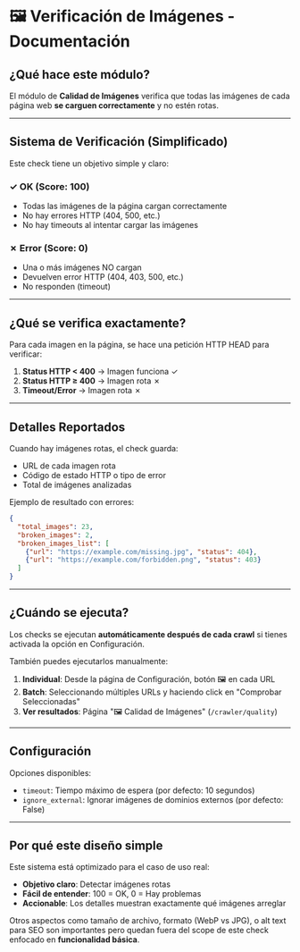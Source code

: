 # 🖼️ Verificación de Imágenes - Documentación

## ¿Qué hace este módulo?

El módulo de **Calidad de Imágenes** verifica que todas las imágenes de cada página web **se carguen correctamente** y no estén rotas.

---

## Sistema de Verificación (Simplificado)

Este check tiene un objetivo simple y claro:

### ✓ OK (Score: 100)
- Todas las imágenes de la página cargan correctamente
- No hay errores HTTP (404, 500, etc.)
- No hay timeouts al intentar cargar las imágenes

### ✗ Error (Score: 0)
- Una o más imágenes NO cargan
- Devuelven error HTTP (404, 403, 500, etc.)
- No responden (timeout)

---

## ¿Qué se verifica exactamente?

Para cada imagen en la página, se hace una petición HTTP HEAD para verificar:

1. **Status HTTP < 400** → Imagen funciona ✓
2. **Status HTTP ≥ 400** → Imagen rota ✗
3. **Timeout/Error** → Imagen rota ✗

---

## Detalles Reportados

Cuando hay imágenes rotas, el check guarda:
- URL de cada imagen rota
- Código de estado HTTP o tipo de error
- Total de imágenes analizadas

Ejemplo de resultado con errores:
```json
{
  "total_images": 23,
  "broken_images": 2,
  "broken_images_list": [
    {"url": "https://example.com/missing.jpg", "status": 404},
    {"url": "https://example.com/forbidden.png", "status": 403}
  ]
}
```

---

## ¿Cuándo se ejecuta?

Los checks se ejecutan **automáticamente después de cada crawl** si tienes activada la opción en Configuración.

También puedes ejecutarlos manualmente:
1. **Individual**: Desde la página de Configuración, botón 🖼️ en cada URL
2. **Batch**: Seleccionando múltiples URLs y haciendo click en "Comprobar Seleccionadas"
3. **Ver resultados**: Página "🖼️ Calidad de Imágenes" (`/crawler/quality`)

---

## Configuración

Opciones disponibles:
- `timeout`: Tiempo máximo de espera (por defecto: 10 segundos)
- `ignore_external`: Ignorar imágenes de dominios externos (por defecto: False)

---

## Por qué este diseño simple

Este sistema está optimizado para el caso de uso real:
- **Objetivo claro**: Detectar imágenes rotas
- **Fácil de entender**: 100 = OK, 0 = Hay problemas
- **Accionable**: Los detalles muestran exactamente qué imágenes arreglar

Otros aspectos como tamaño de archivo, formato (WebP vs JPG), o alt text para SEO son importantes pero quedan fuera del scope de este check enfocado en **funcionalidad básica**.

